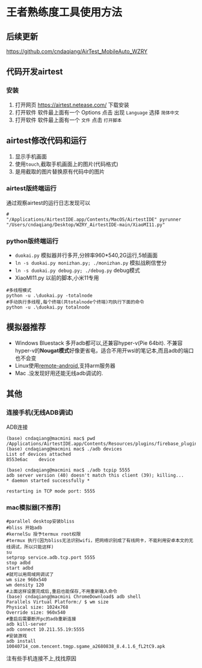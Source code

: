 # 王者熟练度工具使用方法

## 后续更新
https://github.com/cndaqiang/AirTest_MobileAuto_WZRY

## 代码开发airtest

### 安装

1. 打开网页 https://airtest.netease.com/ 下载安装
2. 打开软件 软件最上面有一个 Options 点击 出现 `Language` 选择 `简体中文`
3. 打开软件 软件最上面有一个 `文件` 点击 `打开脚本`

## airtest修改代码和运行
1. 显示手机画面
2. 使用`touch`,截取手机画面上的图片(代码格式)
3. 是用截取的图片替换原有代码中的图片

### airtest版终端运行
通过观察airtest的运行日志发现可以
```
#
"/Applications/AirtestIDE.app/Contents/MacOS/AirtestIDE" pyrunner "/Users/cndaqiang/Desktop/WZRY_AirtestIDE-main/XiaoMI11.py" 
```

### python版终端运行
- `duokai.py` 模拟器并行多开,分辨率960*540,2G运行,5帧画面
- `ln -s duokai.py monizhan.py; ./monizhan.py` 模拟战刷信誉分
- `ln -s duokai.py debug.py; ./debug.py` debug模式
- XiaoMI11.py 以前的脚本,小米11专用

```
#多线程模式
python -u .\duokai.py -totalnode
#手动执行多线程,每个终端(共totalnode个终端)均执行下面的命令
python -u .\duokai.py totalnode
```


## 模拟器推荐
- Windows Bluestack 多开adb都可以,还兼容hyper-v(Pie 64bit).  不兼容hyper-v的**Nougat模式**好像更省电，适合不用开wsl的笔记本,而且adb的端口也不会变
- Linux使用[remote-android](https://github.com/remote-android/),支持arm服务器
- Mac .没发现好用还能无线adb调试的.

## 其他
### 连接手机(无线ADB调试)
ADB连接
```
(base) cndaqiang@macmini mac$ pwd
/Applications/AirtestIDE.app/Contents/Resources/plugins/firebase_plugin/tool/copy_app/airtest/core/android/static/adb/mac
(base) cndaqiang@macmini mac$ ./adb devices
List of devices attached
8553e6ac	device

(base) cndaqiang@macmini mac$ ./adb tcpip 5555
adb server version (40) doesn't match this client (39); killing...
* daemon started successfully *

restarting in TCP mode port: 5555
```

### mac模拟器[不推荐]
```
#parallel desktop安装bliss
#bliss 开始adb
#kernelSu 授予termux root权限
#termux 执行(因为bliss无法识别wifi，把网络识别成了有线网卡，不能利用安卓本文的无线调试，所以只能这样)
su
setprop service.adb.tcp.port 5555
stop adbd
start adbd
#就可以用局域网调试了
wm size 960x540
wm density 120
#上面这样设置完成后,重启也能保存,不用重新输入命令
(base) cndaqiang@macmini ChromeDownload$ adb shell
Parallels Virtual Platform:/ $ wm size
Physical size: 1024x768
Override size: 960x540
#重启后需要断开pc的adb重新连接
adb kill-server
adb connect 10.211.55.19:5555
#安装游戏
adb install 10040714_com.tencent.tmgp.sgame_a2680838_8.4.1.6_fL2tC9.apk
```

注有些手机连接不上,找找原因

